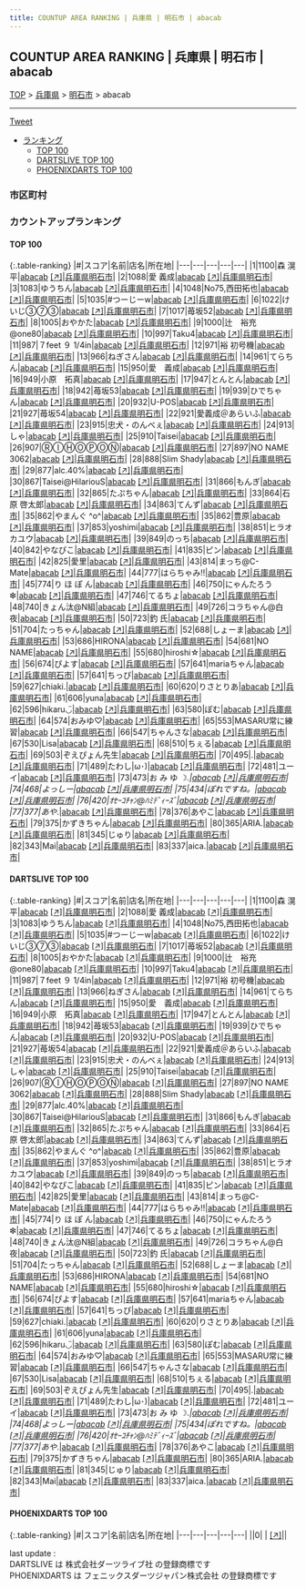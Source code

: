 ```yaml
---
title: COUNTUP AREA RANKING | 兵庫県 | 明石市 | abacab
---
```

## COUNTUP AREA RANKING | 兵庫県 | 明石市 | abacab

[TOP](/darts/rank/) > [兵庫県](/darts/rank/兵庫県/) > [明石市](/darts/rank/兵庫県/明石市/) > abacab

___

<a href="https://twitter.com/share?ref_src=twsrc%5Etfw" data-text="COUNTUP AREA RANKING | 兵庫県明石市abacab" class="twitter-share-button" data-hashtags="DARTSLIVE,PHOENIXDARTS,darts,ダーツ" data-show-count="false">Tweet</a>

* [ランキング](#カウントアップランキング)
    * [TOP 100](#top-100)
    * [DARTSLIVE TOP 100](#dartslive-top-100)
    * [PHOENIXDARTS TOP 100](#phoenixdarts-top-100)

### 市区町村

<ul>

</ul>

### カウントアップランキング

#### TOP 100



{:.table-ranking}
|#|スコア|名前|店名|所在地|
|---|---|---|---|---|
|1|1100|<span class="rank-name-dl">森 滉平</span>|<a href="/darts/rank/shops/890ea0449c89582f58d385ea46352d8f.html">abacab</a> <a href="https://search.dartslive.com/jp/shop/890ea0449c89582f58d385ea46352d8f">[↗]</a>|<a href="/darts/rank/兵庫県/明石市">兵庫県明石市</a>|
|2|1088|<span class="rank-name-dl">愛 義成</span>|<a href="/darts/rank/shops/890ea0449c89582f58d385ea46352d8f.html">abacab</a> <a href="https://search.dartslive.com/jp/shop/890ea0449c89582f58d385ea46352d8f">[↗]</a>|<a href="/darts/rank/兵庫県/明石市">兵庫県明石市</a>|
|3|1083|<span class="rank-name-dl">ゆうちん</span>|<a href="/darts/rank/shops/890ea0449c89582f58d385ea46352d8f.html">abacab</a> <a href="https://search.dartslive.com/jp/shop/890ea0449c89582f58d385ea46352d8f">[↗]</a>|<a href="/darts/rank/兵庫県/明石市">兵庫県明石市</a>|
|4|1048|<span class="rank-name-dl">No75,西田拓也</span>|<a href="/darts/rank/shops/890ea0449c89582f58d385ea46352d8f.html">abacab</a> <a href="https://search.dartslive.com/jp/shop/890ea0449c89582f58d385ea46352d8f">[↗]</a>|<a href="/darts/rank/兵庫県/明石市">兵庫県明石市</a>|
|5|1035|<span class="rank-name-dl">#つーじーw</span>|<a href="/darts/rank/shops/890ea0449c89582f58d385ea46352d8f.html">abacab</a> <a href="https://search.dartslive.com/jp/shop/890ea0449c89582f58d385ea46352d8f">[↗]</a>|<a href="/darts/rank/兵庫県/明石市">兵庫県明石市</a>|
|6|1022|<span class="rank-name-dl">けいじ③⑦③</span>|<a href="/darts/rank/shops/890ea0449c89582f58d385ea46352d8f.html">abacab</a> <a href="https://search.dartslive.com/jp/shop/890ea0449c89582f58d385ea46352d8f">[↗]</a>|<a href="/darts/rank/兵庫県/明石市">兵庫県明石市</a>|
|7|1017|<span class="rank-name-dl">苺坂52</span>|<a href="/darts/rank/shops/890ea0449c89582f58d385ea46352d8f.html">abacab</a> <a href="https://search.dartslive.com/jp/shop/890ea0449c89582f58d385ea46352d8f">[↗]</a>|<a href="/darts/rank/兵庫県/明石市">兵庫県明石市</a>|
|8|1005|<span class="rank-name-dl">おやかた</span>|<a href="/darts/rank/shops/890ea0449c89582f58d385ea46352d8f.html">abacab</a> <a href="https://search.dartslive.com/jp/shop/890ea0449c89582f58d385ea46352d8f">[↗]</a>|<a href="/darts/rank/兵庫県/明石市">兵庫県明石市</a>|
|9|1000|<span class="rank-name-dl">辻　裕充@one80</span>|<a href="/darts/rank/shops/890ea0449c89582f58d385ea46352d8f.html">abacab</a> <a href="https://search.dartslive.com/jp/shop/890ea0449c89582f58d385ea46352d8f">[↗]</a>|<a href="/darts/rank/兵庫県/明石市">兵庫県明石市</a>|
|10|997|<span class="rank-name-dl">Taku4</span>|<a href="/darts/rank/shops/890ea0449c89582f58d385ea46352d8f.html">abacab</a> <a href="https://search.dartslive.com/jp/shop/890ea0449c89582f58d385ea46352d8f">[↗]</a>|<a href="/darts/rank/兵庫県/明石市">兵庫県明石市</a>|
|11|987|<span class="rank-name-dl">７feet ９ 1/4in</span>|<a href="/darts/rank/shops/890ea0449c89582f58d385ea46352d8f.html">abacab</a> <a href="https://search.dartslive.com/jp/shop/890ea0449c89582f58d385ea46352d8f">[↗]</a>|<a href="/darts/rank/兵庫県/明石市">兵庫県明石市</a>|
|12|971|<span class="rank-name-dl">裕 初号機</span>|<a href="/darts/rank/shops/890ea0449c89582f58d385ea46352d8f.html">abacab</a> <a href="https://search.dartslive.com/jp/shop/890ea0449c89582f58d385ea46352d8f">[↗]</a>|<a href="/darts/rank/兵庫県/明石市">兵庫県明石市</a>|
|13|966|<span class="rank-name-dl">ねぎさん</span>|<a href="/darts/rank/shops/890ea0449c89582f58d385ea46352d8f.html">abacab</a> <a href="https://search.dartslive.com/jp/shop/890ea0449c89582f58d385ea46352d8f">[↗]</a>|<a href="/darts/rank/兵庫県/明石市">兵庫県明石市</a>|
|14|961|<span class="rank-name-dl">てらちん</span>|<a href="/darts/rank/shops/890ea0449c89582f58d385ea46352d8f.html">abacab</a> <a href="https://search.dartslive.com/jp/shop/890ea0449c89582f58d385ea46352d8f">[↗]</a>|<a href="/darts/rank/兵庫県/明石市">兵庫県明石市</a>|
|15|950|<span class="rank-name-dl">愛　義成</span>|<a href="/darts/rank/shops/890ea0449c89582f58d385ea46352d8f.html">abacab</a> <a href="https://search.dartslive.com/jp/shop/890ea0449c89582f58d385ea46352d8f">[↗]</a>|<a href="/darts/rank/兵庫県/明石市">兵庫県明石市</a>|
|16|949|<span class="rank-name-dl">小原　拓真</span>|<a href="/darts/rank/shops/890ea0449c89582f58d385ea46352d8f.html">abacab</a> <a href="https://search.dartslive.com/jp/shop/890ea0449c89582f58d385ea46352d8f">[↗]</a>|<a href="/darts/rank/兵庫県/明石市">兵庫県明石市</a>|
|17|947|<span class="rank-name-dl">とんとん</span>|<a href="/darts/rank/shops/890ea0449c89582f58d385ea46352d8f.html">abacab</a> <a href="https://search.dartslive.com/jp/shop/890ea0449c89582f58d385ea46352d8f">[↗]</a>|<a href="/darts/rank/兵庫県/明石市">兵庫県明石市</a>|
|18|942|<span class="rank-name-dl">苺坂53</span>|<a href="/darts/rank/shops/890ea0449c89582f58d385ea46352d8f.html">abacab</a> <a href="https://search.dartslive.com/jp/shop/890ea0449c89582f58d385ea46352d8f">[↗]</a>|<a href="/darts/rank/兵庫県/明石市">兵庫県明石市</a>|
|19|939|<span class="rank-name-dl">ひでちゃん</span>|<a href="/darts/rank/shops/890ea0449c89582f58d385ea46352d8f.html">abacab</a> <a href="https://search.dartslive.com/jp/shop/890ea0449c89582f58d385ea46352d8f">[↗]</a>|<a href="/darts/rank/兵庫県/明石市">兵庫県明石市</a>|
|20|932|<span class="rank-name-dl">U-POS</span>|<a href="/darts/rank/shops/890ea0449c89582f58d385ea46352d8f.html">abacab</a> <a href="https://search.dartslive.com/jp/shop/890ea0449c89582f58d385ea46352d8f">[↗]</a>|<a href="/darts/rank/兵庫県/明石市">兵庫県明石市</a>|
|21|927|<span class="rank-name-dl">苺坂54</span>|<a href="/darts/rank/shops/890ea0449c89582f58d385ea46352d8f.html">abacab</a> <a href="https://search.dartslive.com/jp/shop/890ea0449c89582f58d385ea46352d8f">[↗]</a>|<a href="/darts/rank/兵庫県/明石市">兵庫県明石市</a>|
|22|921|<span class="rank-name-dl">愛義成＠あらいふ</span>|<a href="/darts/rank/shops/890ea0449c89582f58d385ea46352d8f.html">abacab</a> <a href="https://search.dartslive.com/jp/shop/890ea0449c89582f58d385ea46352d8f">[↗]</a>|<a href="/darts/rank/兵庫県/明石市">兵庫県明石市</a>|
|23|915|<span class="rank-name-dl">忠犬・のんべぇ</span>|<a href="/darts/rank/shops/890ea0449c89582f58d385ea46352d8f.html">abacab</a> <a href="https://search.dartslive.com/jp/shop/890ea0449c89582f58d385ea46352d8f">[↗]</a>|<a href="/darts/rank/兵庫県/明石市">兵庫県明石市</a>|
|24|913|<span class="rank-name-dl">しゃ</span>|<a href="/darts/rank/shops/890ea0449c89582f58d385ea46352d8f.html">abacab</a> <a href="https://search.dartslive.com/jp/shop/890ea0449c89582f58d385ea46352d8f">[↗]</a>|<a href="/darts/rank/兵庫県/明石市">兵庫県明石市</a>|
|25|910|<span class="rank-name-dl">Taisei</span>|<a href="/darts/rank/shops/890ea0449c89582f58d385ea46352d8f.html">abacab</a> <a href="https://search.dartslive.com/jp/shop/890ea0449c89582f58d385ea46352d8f">[↗]</a>|<a href="/darts/rank/兵庫県/明石市">兵庫県明石市</a>|
|26|907|<span class="rank-name-dl">ⓇⒾⒽⓄⓅⓄⓃ</span>|<a href="/darts/rank/shops/890ea0449c89582f58d385ea46352d8f.html">abacab</a> <a href="https://search.dartslive.com/jp/shop/890ea0449c89582f58d385ea46352d8f">[↗]</a>|<a href="/darts/rank/兵庫県/明石市">兵庫県明石市</a>|
|27|897|<span class="rank-name-dl">NO NAME 3062</span>|<a href="/darts/rank/shops/890ea0449c89582f58d385ea46352d8f.html">abacab</a> <a href="https://search.dartslive.com/jp/shop/890ea0449c89582f58d385ea46352d8f">[↗]</a>|<a href="/darts/rank/兵庫県/明石市">兵庫県明石市</a>|
|28|888|<span class="rank-name-dl">Slim Shady</span>|<a href="/darts/rank/shops/890ea0449c89582f58d385ea46352d8f.html">abacab</a> <a href="https://search.dartslive.com/jp/shop/890ea0449c89582f58d385ea46352d8f">[↗]</a>|<a href="/darts/rank/兵庫県/明石市">兵庫県明石市</a>|
|29|877|<span class="rank-name-dl">alc.40%</span>|<a href="/darts/rank/shops/890ea0449c89582f58d385ea46352d8f.html">abacab</a> <a href="https://search.dartslive.com/jp/shop/890ea0449c89582f58d385ea46352d8f">[↗]</a>|<a href="/darts/rank/兵庫県/明石市">兵庫県明石市</a>|
|30|867|<span class="rank-name-dl">Taisei@HilariouS</span>|<a href="/darts/rank/shops/890ea0449c89582f58d385ea46352d8f.html">abacab</a> <a href="https://search.dartslive.com/jp/shop/890ea0449c89582f58d385ea46352d8f">[↗]</a>|<a href="/darts/rank/兵庫県/明石市">兵庫県明石市</a>|
|31|866|<span class="rank-name-dl">もんぎ</span>|<a href="/darts/rank/shops/890ea0449c89582f58d385ea46352d8f.html">abacab</a> <a href="https://search.dartslive.com/jp/shop/890ea0449c89582f58d385ea46352d8f">[↗]</a>|<a href="/darts/rank/兵庫県/明石市">兵庫県明石市</a>|
|32|865|<span class="rank-name-dl">たぷちゃん</span>|<a href="/darts/rank/shops/890ea0449c89582f58d385ea46352d8f.html">abacab</a> <a href="https://search.dartslive.com/jp/shop/890ea0449c89582f58d385ea46352d8f">[↗]</a>|<a href="/darts/rank/兵庫県/明石市">兵庫県明石市</a>|
|33|864|<span class="rank-name-dl">石原 啓太郎</span>|<a href="/darts/rank/shops/890ea0449c89582f58d385ea46352d8f.html">abacab</a> <a href="https://search.dartslive.com/jp/shop/890ea0449c89582f58d385ea46352d8f">[↗]</a>|<a href="/darts/rank/兵庫県/明石市">兵庫県明石市</a>|
|34|863|<span class="rank-name-dl">てんず</span>|<a href="/darts/rank/shops/890ea0449c89582f58d385ea46352d8f.html">abacab</a> <a href="https://search.dartslive.com/jp/shop/890ea0449c89582f58d385ea46352d8f">[↗]</a>|<a href="/darts/rank/兵庫県/明石市">兵庫県明石市</a>|
|35|862|<span class="rank-name-dl">やまんぐ ^o^</span>|<a href="/darts/rank/shops/890ea0449c89582f58d385ea46352d8f.html">abacab</a> <a href="https://search.dartslive.com/jp/shop/890ea0449c89582f58d385ea46352d8f">[↗]</a>|<a href="/darts/rank/兵庫県/明石市">兵庫県明石市</a>|
|35|862|<span class="rank-name-dl">豊原</span>|<a href="/darts/rank/shops/890ea0449c89582f58d385ea46352d8f.html">abacab</a> <a href="https://search.dartslive.com/jp/shop/890ea0449c89582f58d385ea46352d8f">[↗]</a>|<a href="/darts/rank/兵庫県/明石市">兵庫県明石市</a>|
|37|853|<span class="rank-name-dl">yoshimi</span>|<a href="/darts/rank/shops/890ea0449c89582f58d385ea46352d8f.html">abacab</a> <a href="https://search.dartslive.com/jp/shop/890ea0449c89582f58d385ea46352d8f">[↗]</a>|<a href="/darts/rank/兵庫県/明石市">兵庫県明石市</a>|
|38|851|<span class="rank-name-dl">ヒラオカユウ</span>|<a href="/darts/rank/shops/890ea0449c89582f58d385ea46352d8f.html">abacab</a> <a href="https://search.dartslive.com/jp/shop/890ea0449c89582f58d385ea46352d8f">[↗]</a>|<a href="/darts/rank/兵庫県/明石市">兵庫県明石市</a>|
|39|849|<span class="rank-name-dl">のっち</span>|<a href="/darts/rank/shops/890ea0449c89582f58d385ea46352d8f.html">abacab</a> <a href="https://search.dartslive.com/jp/shop/890ea0449c89582f58d385ea46352d8f">[↗]</a>|<a href="/darts/rank/兵庫県/明石市">兵庫県明石市</a>|
|40|842|<span class="rank-name-dl">やなぴこ</span>|<a href="/darts/rank/shops/890ea0449c89582f58d385ea46352d8f.html">abacab</a> <a href="https://search.dartslive.com/jp/shop/890ea0449c89582f58d385ea46352d8f">[↗]</a>|<a href="/darts/rank/兵庫県/明石市">兵庫県明石市</a>|
|41|835|<span class="rank-name-dl">ピン</span>|<a href="/darts/rank/shops/890ea0449c89582f58d385ea46352d8f.html">abacab</a> <a href="https://search.dartslive.com/jp/shop/890ea0449c89582f58d385ea46352d8f">[↗]</a>|<a href="/darts/rank/兵庫県/明石市">兵庫県明石市</a>|
|42|825|<span class="rank-name-dl">愛里</span>|<a href="/darts/rank/shops/890ea0449c89582f58d385ea46352d8f.html">abacab</a> <a href="https://search.dartslive.com/jp/shop/890ea0449c89582f58d385ea46352d8f">[↗]</a>|<a href="/darts/rank/兵庫県/明石市">兵庫県明石市</a>|
|43|814|<span class="rank-name-dl">まっち@C-Mate</span>|<a href="/darts/rank/shops/890ea0449c89582f58d385ea46352d8f.html">abacab</a> <a href="https://search.dartslive.com/jp/shop/890ea0449c89582f58d385ea46352d8f">[↗]</a>|<a href="/darts/rank/兵庫県/明石市">兵庫県明石市</a>|
|44|777|<span class="rank-name-dl">はらちゃみ‼︎</span>|<a href="/darts/rank/shops/890ea0449c89582f58d385ea46352d8f.html">abacab</a> <a href="https://search.dartslive.com/jp/shop/890ea0449c89582f58d385ea46352d8f">[↗]</a>|<a href="/darts/rank/兵庫県/明石市">兵庫県明石市</a>|
|45|774|<span class="rank-name-dl">り ほ ぽ ん</span>|<a href="/darts/rank/shops/890ea0449c89582f58d385ea46352d8f.html">abacab</a> <a href="https://search.dartslive.com/jp/shop/890ea0449c89582f58d385ea46352d8f">[↗]</a>|<a href="/darts/rank/兵庫県/明石市">兵庫県明石市</a>|
|46|750|<span class="rank-name-dl">にゃんたろう❇</span>|<a href="/darts/rank/shops/890ea0449c89582f58d385ea46352d8f.html">abacab</a> <a href="https://search.dartslive.com/jp/shop/890ea0449c89582f58d385ea46352d8f">[↗]</a>|<a href="/darts/rank/兵庫県/明石市">兵庫県明石市</a>|
|47|746|<span class="rank-name-dl">てるちょ</span>|<a href="/darts/rank/shops/890ea0449c89582f58d385ea46352d8f.html">abacab</a> <a href="https://search.dartslive.com/jp/shop/890ea0449c89582f58d385ea46352d8f">[↗]</a>|<a href="/darts/rank/兵庫県/明石市">兵庫県明石市</a>|
|48|740|<span class="rank-name-dl">きょん汰@N組</span>|<a href="/darts/rank/shops/890ea0449c89582f58d385ea46352d8f.html">abacab</a> <a href="https://search.dartslive.com/jp/shop/890ea0449c89582f58d385ea46352d8f">[↗]</a>|<a href="/darts/rank/兵庫県/明石市">兵庫県明石市</a>|
|49|726|<span class="rank-name-dl">コラちゃん@白夜</span>|<a href="/darts/rank/shops/890ea0449c89582f58d385ea46352d8f.html">abacab</a> <a href="https://search.dartslive.com/jp/shop/890ea0449c89582f58d385ea46352d8f">[↗]</a>|<a href="/darts/rank/兵庫県/明石市">兵庫県明石市</a>|
|50|723|<span class="rank-name-dl">釣 氏</span>|<a href="/darts/rank/shops/890ea0449c89582f58d385ea46352d8f.html">abacab</a> <a href="https://search.dartslive.com/jp/shop/890ea0449c89582f58d385ea46352d8f">[↗]</a>|<a href="/darts/rank/兵庫県/明石市">兵庫県明石市</a>|
|51|704|<span class="rank-name-dl">たっちゃん</span>|<a href="/darts/rank/shops/890ea0449c89582f58d385ea46352d8f.html">abacab</a> <a href="https://search.dartslive.com/jp/shop/890ea0449c89582f58d385ea46352d8f">[↗]</a>|<a href="/darts/rank/兵庫県/明石市">兵庫県明石市</a>|
|52|688|<span class="rank-name-dl">しょーま</span>|<a href="/darts/rank/shops/890ea0449c89582f58d385ea46352d8f.html">abacab</a> <a href="https://search.dartslive.com/jp/shop/890ea0449c89582f58d385ea46352d8f">[↗]</a>|<a href="/darts/rank/兵庫県/明石市">兵庫県明石市</a>|
|53|686|<span class="rank-name-dl">HIRONA</span>|<a href="/darts/rank/shops/890ea0449c89582f58d385ea46352d8f.html">abacab</a> <a href="https://search.dartslive.com/jp/shop/890ea0449c89582f58d385ea46352d8f">[↗]</a>|<a href="/darts/rank/兵庫県/明石市">兵庫県明石市</a>|
|54|681|<span class="rank-name-dl">NO NAME</span>|<a href="/darts/rank/shops/890ea0449c89582f58d385ea46352d8f.html">abacab</a> <a href="https://search.dartslive.com/jp/shop/890ea0449c89582f58d385ea46352d8f">[↗]</a>|<a href="/darts/rank/兵庫県/明石市">兵庫県明石市</a>|
|55|680|<span class="rank-name-dl">hiroshi☆</span>|<a href="/darts/rank/shops/890ea0449c89582f58d385ea46352d8f.html">abacab</a> <a href="https://search.dartslive.com/jp/shop/890ea0449c89582f58d385ea46352d8f">[↗]</a>|<a href="/darts/rank/兵庫県/明石市">兵庫県明石市</a>|
|56|674|<span class="rank-name-dl">ぴよす</span>|<a href="/darts/rank/shops/890ea0449c89582f58d385ea46352d8f.html">abacab</a> <a href="https://search.dartslive.com/jp/shop/890ea0449c89582f58d385ea46352d8f">[↗]</a>|<a href="/darts/rank/兵庫県/明石市">兵庫県明石市</a>|
|57|641|<span class="rank-name-dl">mariaちゃん</span>|<a href="/darts/rank/shops/890ea0449c89582f58d385ea46352d8f.html">abacab</a> <a href="https://search.dartslive.com/jp/shop/890ea0449c89582f58d385ea46352d8f">[↗]</a>|<a href="/darts/rank/兵庫県/明石市">兵庫県明石市</a>|
|57|641|<span class="rank-name-dl">ちっぴ</span>|<a href="/darts/rank/shops/890ea0449c89582f58d385ea46352d8f.html">abacab</a> <a href="https://search.dartslive.com/jp/shop/890ea0449c89582f58d385ea46352d8f">[↗]</a>|<a href="/darts/rank/兵庫県/明石市">兵庫県明石市</a>|
|59|627|<span class="rank-name-dl">chiaki.</span>|<a href="/darts/rank/shops/890ea0449c89582f58d385ea46352d8f.html">abacab</a> <a href="https://search.dartslive.com/jp/shop/890ea0449c89582f58d385ea46352d8f">[↗]</a>|<a href="/darts/rank/兵庫県/明石市">兵庫県明石市</a>|
|60|620|<span class="rank-name-dl">りさとりあ</span>|<a href="/darts/rank/shops/890ea0449c89582f58d385ea46352d8f.html">abacab</a> <a href="https://search.dartslive.com/jp/shop/890ea0449c89582f58d385ea46352d8f">[↗]</a>|<a href="/darts/rank/兵庫県/明石市">兵庫県明石市</a>|
|61|606|<span class="rank-name-dl">yuna</span>|<a href="/darts/rank/shops/890ea0449c89582f58d385ea46352d8f.html">abacab</a> <a href="https://search.dartslive.com/jp/shop/890ea0449c89582f58d385ea46352d8f">[↗]</a>|<a href="/darts/rank/兵庫県/明石市">兵庫県明石市</a>|
|62|596|<span class="rank-name-dl">hikaru◡̈</span>|<a href="/darts/rank/shops/890ea0449c89582f58d385ea46352d8f.html">abacab</a> <a href="https://search.dartslive.com/jp/shop/890ea0449c89582f58d385ea46352d8f">[↗]</a>|<a href="/darts/rank/兵庫県/明石市">兵庫県明石市</a>|
|63|580|<span class="rank-name-dl">ぽむ</span>|<a href="/darts/rank/shops/890ea0449c89582f58d385ea46352d8f.html">abacab</a> <a href="https://search.dartslive.com/jp/shop/890ea0449c89582f58d385ea46352d8f">[↗]</a>|<a href="/darts/rank/兵庫県/明石市">兵庫県明石市</a>|
|64|574|<span class="rank-name-dl">おみゆ♡</span>|<a href="/darts/rank/shops/890ea0449c89582f58d385ea46352d8f.html">abacab</a> <a href="https://search.dartslive.com/jp/shop/890ea0449c89582f58d385ea46352d8f">[↗]</a>|<a href="/darts/rank/兵庫県/明石市">兵庫県明石市</a>|
|65|553|<span class="rank-name-dl">MASARU常に練習</span>|<a href="/darts/rank/shops/890ea0449c89582f58d385ea46352d8f.html">abacab</a> <a href="https://search.dartslive.com/jp/shop/890ea0449c89582f58d385ea46352d8f">[↗]</a>|<a href="/darts/rank/兵庫県/明石市">兵庫県明石市</a>|
|66|547|<span class="rank-name-dl">ちゃんさな</span>|<a href="/darts/rank/shops/890ea0449c89582f58d385ea46352d8f.html">abacab</a> <a href="https://search.dartslive.com/jp/shop/890ea0449c89582f58d385ea46352d8f">[↗]</a>|<a href="/darts/rank/兵庫県/明石市">兵庫県明石市</a>|
|67|530|<span class="rank-name-dl">Lisa</span>|<a href="/darts/rank/shops/890ea0449c89582f58d385ea46352d8f.html">abacab</a> <a href="https://search.dartslive.com/jp/shop/890ea0449c89582f58d385ea46352d8f">[↗]</a>|<a href="/darts/rank/兵庫県/明石市">兵庫県明石市</a>|
|68|510|<span class="rank-name-dl">ちぇる</span>|<a href="/darts/rank/shops/890ea0449c89582f58d385ea46352d8f.html">abacab</a> <a href="https://search.dartslive.com/jp/shop/890ea0449c89582f58d385ea46352d8f">[↗]</a>|<a href="/darts/rank/兵庫県/明石市">兵庫県明石市</a>|
|69|503|<span class="rank-name-dl">ぞえぴょん先生</span>|<a href="/darts/rank/shops/890ea0449c89582f58d385ea46352d8f.html">abacab</a> <a href="https://search.dartslive.com/jp/shop/890ea0449c89582f58d385ea46352d8f">[↗]</a>|<a href="/darts/rank/兵庫県/明石市">兵庫県明石市</a>|
|70|495|<span class="rank-name-dl">.</span>|<a href="/darts/rank/shops/890ea0449c89582f58d385ea46352d8f.html">abacab</a> <a href="https://search.dartslive.com/jp/shop/890ea0449c89582f58d385ea46352d8f">[↗]</a>|<a href="/darts/rank/兵庫県/明石市">兵庫県明石市</a>|
|71|489|<span class="rank-name-dl">たわし&#124;ω･)</span>|<a href="/darts/rank/shops/890ea0449c89582f58d385ea46352d8f.html">abacab</a> <a href="https://search.dartslive.com/jp/shop/890ea0449c89582f58d385ea46352d8f">[↗]</a>|<a href="/darts/rank/兵庫県/明石市">兵庫県明石市</a>|
|72|481|<span class="rank-name-dl">ユーイ</span>|<a href="/darts/rank/shops/890ea0449c89582f58d385ea46352d8f.html">abacab</a> <a href="https://search.dartslive.com/jp/shop/890ea0449c89582f58d385ea46352d8f">[↗]</a>|<a href="/darts/rank/兵庫県/明石市">兵庫県明石市</a>|
|73|473|<span class="rank-name-dl">お み ゆ ☽*.</span>|<a href="/darts/rank/shops/890ea0449c89582f58d385ea46352d8f.html">abacab</a> <a href="https://search.dartslive.com/jp/shop/890ea0449c89582f58d385ea46352d8f">[↗]</a>|<a href="/darts/rank/兵庫県/明石市">兵庫県明石市</a>|
|74|468|<span class="rank-name-dl">よっしー</span>|<a href="/darts/rank/shops/890ea0449c89582f58d385ea46352d8f.html">abacab</a> <a href="https://search.dartslive.com/jp/shop/890ea0449c89582f58d385ea46352d8f">[↗]</a>|<a href="/darts/rank/兵庫県/明石市">兵庫県明石市</a>|
|75|434|<span class="rank-name-dl">ぽれですね。</span>|<a href="/darts/rank/shops/890ea0449c89582f58d385ea46352d8f.html">abacab</a> <a href="https://search.dartslive.com/jp/shop/890ea0449c89582f58d385ea46352d8f">[↗]</a>|<a href="/darts/rank/兵庫県/明石市">兵庫県明石市</a>|
|76|420|<span class="rank-name-dl">ｵｾｰｺﾁｬﾝ@ﾊﾐﾃﾞｨｰｽﾞ</span>|<a href="/darts/rank/shops/890ea0449c89582f58d385ea46352d8f.html">abacab</a> <a href="https://search.dartslive.com/jp/shop/890ea0449c89582f58d385ea46352d8f">[↗]</a>|<a href="/darts/rank/兵庫県/明石市">兵庫県明石市</a>|
|77|377|<span class="rank-name-dl">あや*.</span>|<a href="/darts/rank/shops/890ea0449c89582f58d385ea46352d8f.html">abacab</a> <a href="https://search.dartslive.com/jp/shop/890ea0449c89582f58d385ea46352d8f">[↗]</a>|<a href="/darts/rank/兵庫県/明石市">兵庫県明石市</a>|
|78|376|<span class="rank-name-dl">あやこ</span>|<a href="/darts/rank/shops/890ea0449c89582f58d385ea46352d8f.html">abacab</a> <a href="https://search.dartslive.com/jp/shop/890ea0449c89582f58d385ea46352d8f">[↗]</a>|<a href="/darts/rank/兵庫県/明石市">兵庫県明石市</a>|
|79|375|<span class="rank-name-dl">かずきちゃん</span>|<a href="/darts/rank/shops/890ea0449c89582f58d385ea46352d8f.html">abacab</a> <a href="https://search.dartslive.com/jp/shop/890ea0449c89582f58d385ea46352d8f">[↗]</a>|<a href="/darts/rank/兵庫県/明石市">兵庫県明石市</a>|
|80|365|<span class="rank-name-dl">ARIA.</span>|<a href="/darts/rank/shops/890ea0449c89582f58d385ea46352d8f.html">abacab</a> <a href="https://search.dartslive.com/jp/shop/890ea0449c89582f58d385ea46352d8f">[↗]</a>|<a href="/darts/rank/兵庫県/明石市">兵庫県明石市</a>|
|81|345|<span class="rank-name-dl">じゅり</span>|<a href="/darts/rank/shops/890ea0449c89582f58d385ea46352d8f.html">abacab</a> <a href="https://search.dartslive.com/jp/shop/890ea0449c89582f58d385ea46352d8f">[↗]</a>|<a href="/darts/rank/兵庫県/明石市">兵庫県明石市</a>|
|82|343|<span class="rank-name-dl">Mai</span>|<a href="/darts/rank/shops/890ea0449c89582f58d385ea46352d8f.html">abacab</a> <a href="https://search.dartslive.com/jp/shop/890ea0449c89582f58d385ea46352d8f">[↗]</a>|<a href="/darts/rank/兵庫県/明石市">兵庫県明石市</a>|
|83|337|<span class="rank-name-dl">aica.</span>|<a href="/darts/rank/shops/890ea0449c89582f58d385ea46352d8f.html">abacab</a> <a href="https://search.dartslive.com/jp/shop/890ea0449c89582f58d385ea46352d8f">[↗]</a>|<a href="/darts/rank/兵庫県/明石市">兵庫県明石市</a>|


#### DARTSLIVE TOP 100



{:.table-ranking}
|#|スコア|名前|店名|所在地|
|---|---|---|---|---|
|1|1100|<span class="rank-name-dl">森 滉平</span>|<a href="/darts/rank/shops/890ea0449c89582f58d385ea46352d8f.html">abacab</a> <a href="https://search.dartslive.com/jp/shop/890ea0449c89582f58d385ea46352d8f">[↗]</a>|<a href="/darts/rank/兵庫県/明石市">兵庫県明石市</a>|
|2|1088|<span class="rank-name-dl">愛 義成</span>|<a href="/darts/rank/shops/890ea0449c89582f58d385ea46352d8f.html">abacab</a> <a href="https://search.dartslive.com/jp/shop/890ea0449c89582f58d385ea46352d8f">[↗]</a>|<a href="/darts/rank/兵庫県/明石市">兵庫県明石市</a>|
|3|1083|<span class="rank-name-dl">ゆうちん</span>|<a href="/darts/rank/shops/890ea0449c89582f58d385ea46352d8f.html">abacab</a> <a href="https://search.dartslive.com/jp/shop/890ea0449c89582f58d385ea46352d8f">[↗]</a>|<a href="/darts/rank/兵庫県/明石市">兵庫県明石市</a>|
|4|1048|<span class="rank-name-dl">No75,西田拓也</span>|<a href="/darts/rank/shops/890ea0449c89582f58d385ea46352d8f.html">abacab</a> <a href="https://search.dartslive.com/jp/shop/890ea0449c89582f58d385ea46352d8f">[↗]</a>|<a href="/darts/rank/兵庫県/明石市">兵庫県明石市</a>|
|5|1035|<span class="rank-name-dl">#つーじーw</span>|<a href="/darts/rank/shops/890ea0449c89582f58d385ea46352d8f.html">abacab</a> <a href="https://search.dartslive.com/jp/shop/890ea0449c89582f58d385ea46352d8f">[↗]</a>|<a href="/darts/rank/兵庫県/明石市">兵庫県明石市</a>|
|6|1022|<span class="rank-name-dl">けいじ③⑦③</span>|<a href="/darts/rank/shops/890ea0449c89582f58d385ea46352d8f.html">abacab</a> <a href="https://search.dartslive.com/jp/shop/890ea0449c89582f58d385ea46352d8f">[↗]</a>|<a href="/darts/rank/兵庫県/明石市">兵庫県明石市</a>|
|7|1017|<span class="rank-name-dl">苺坂52</span>|<a href="/darts/rank/shops/890ea0449c89582f58d385ea46352d8f.html">abacab</a> <a href="https://search.dartslive.com/jp/shop/890ea0449c89582f58d385ea46352d8f">[↗]</a>|<a href="/darts/rank/兵庫県/明石市">兵庫県明石市</a>|
|8|1005|<span class="rank-name-dl">おやかた</span>|<a href="/darts/rank/shops/890ea0449c89582f58d385ea46352d8f.html">abacab</a> <a href="https://search.dartslive.com/jp/shop/890ea0449c89582f58d385ea46352d8f">[↗]</a>|<a href="/darts/rank/兵庫県/明石市">兵庫県明石市</a>|
|9|1000|<span class="rank-name-dl">辻　裕充@one80</span>|<a href="/darts/rank/shops/890ea0449c89582f58d385ea46352d8f.html">abacab</a> <a href="https://search.dartslive.com/jp/shop/890ea0449c89582f58d385ea46352d8f">[↗]</a>|<a href="/darts/rank/兵庫県/明石市">兵庫県明石市</a>|
|10|997|<span class="rank-name-dl">Taku4</span>|<a href="/darts/rank/shops/890ea0449c89582f58d385ea46352d8f.html">abacab</a> <a href="https://search.dartslive.com/jp/shop/890ea0449c89582f58d385ea46352d8f">[↗]</a>|<a href="/darts/rank/兵庫県/明石市">兵庫県明石市</a>|
|11|987|<span class="rank-name-dl">７feet ９ 1/4in</span>|<a href="/darts/rank/shops/890ea0449c89582f58d385ea46352d8f.html">abacab</a> <a href="https://search.dartslive.com/jp/shop/890ea0449c89582f58d385ea46352d8f">[↗]</a>|<a href="/darts/rank/兵庫県/明石市">兵庫県明石市</a>|
|12|971|<span class="rank-name-dl">裕 初号機</span>|<a href="/darts/rank/shops/890ea0449c89582f58d385ea46352d8f.html">abacab</a> <a href="https://search.dartslive.com/jp/shop/890ea0449c89582f58d385ea46352d8f">[↗]</a>|<a href="/darts/rank/兵庫県/明石市">兵庫県明石市</a>|
|13|966|<span class="rank-name-dl">ねぎさん</span>|<a href="/darts/rank/shops/890ea0449c89582f58d385ea46352d8f.html">abacab</a> <a href="https://search.dartslive.com/jp/shop/890ea0449c89582f58d385ea46352d8f">[↗]</a>|<a href="/darts/rank/兵庫県/明石市">兵庫県明石市</a>|
|14|961|<span class="rank-name-dl">てらちん</span>|<a href="/darts/rank/shops/890ea0449c89582f58d385ea46352d8f.html">abacab</a> <a href="https://search.dartslive.com/jp/shop/890ea0449c89582f58d385ea46352d8f">[↗]</a>|<a href="/darts/rank/兵庫県/明石市">兵庫県明石市</a>|
|15|950|<span class="rank-name-dl">愛　義成</span>|<a href="/darts/rank/shops/890ea0449c89582f58d385ea46352d8f.html">abacab</a> <a href="https://search.dartslive.com/jp/shop/890ea0449c89582f58d385ea46352d8f">[↗]</a>|<a href="/darts/rank/兵庫県/明石市">兵庫県明石市</a>|
|16|949|<span class="rank-name-dl">小原　拓真</span>|<a href="/darts/rank/shops/890ea0449c89582f58d385ea46352d8f.html">abacab</a> <a href="https://search.dartslive.com/jp/shop/890ea0449c89582f58d385ea46352d8f">[↗]</a>|<a href="/darts/rank/兵庫県/明石市">兵庫県明石市</a>|
|17|947|<span class="rank-name-dl">とんとん</span>|<a href="/darts/rank/shops/890ea0449c89582f58d385ea46352d8f.html">abacab</a> <a href="https://search.dartslive.com/jp/shop/890ea0449c89582f58d385ea46352d8f">[↗]</a>|<a href="/darts/rank/兵庫県/明石市">兵庫県明石市</a>|
|18|942|<span class="rank-name-dl">苺坂53</span>|<a href="/darts/rank/shops/890ea0449c89582f58d385ea46352d8f.html">abacab</a> <a href="https://search.dartslive.com/jp/shop/890ea0449c89582f58d385ea46352d8f">[↗]</a>|<a href="/darts/rank/兵庫県/明石市">兵庫県明石市</a>|
|19|939|<span class="rank-name-dl">ひでちゃん</span>|<a href="/darts/rank/shops/890ea0449c89582f58d385ea46352d8f.html">abacab</a> <a href="https://search.dartslive.com/jp/shop/890ea0449c89582f58d385ea46352d8f">[↗]</a>|<a href="/darts/rank/兵庫県/明石市">兵庫県明石市</a>|
|20|932|<span class="rank-name-dl">U-POS</span>|<a href="/darts/rank/shops/890ea0449c89582f58d385ea46352d8f.html">abacab</a> <a href="https://search.dartslive.com/jp/shop/890ea0449c89582f58d385ea46352d8f">[↗]</a>|<a href="/darts/rank/兵庫県/明石市">兵庫県明石市</a>|
|21|927|<span class="rank-name-dl">苺坂54</span>|<a href="/darts/rank/shops/890ea0449c89582f58d385ea46352d8f.html">abacab</a> <a href="https://search.dartslive.com/jp/shop/890ea0449c89582f58d385ea46352d8f">[↗]</a>|<a href="/darts/rank/兵庫県/明石市">兵庫県明石市</a>|
|22|921|<span class="rank-name-dl">愛義成＠あらいふ</span>|<a href="/darts/rank/shops/890ea0449c89582f58d385ea46352d8f.html">abacab</a> <a href="https://search.dartslive.com/jp/shop/890ea0449c89582f58d385ea46352d8f">[↗]</a>|<a href="/darts/rank/兵庫県/明石市">兵庫県明石市</a>|
|23|915|<span class="rank-name-dl">忠犬・のんべぇ</span>|<a href="/darts/rank/shops/890ea0449c89582f58d385ea46352d8f.html">abacab</a> <a href="https://search.dartslive.com/jp/shop/890ea0449c89582f58d385ea46352d8f">[↗]</a>|<a href="/darts/rank/兵庫県/明石市">兵庫県明石市</a>|
|24|913|<span class="rank-name-dl">しゃ</span>|<a href="/darts/rank/shops/890ea0449c89582f58d385ea46352d8f.html">abacab</a> <a href="https://search.dartslive.com/jp/shop/890ea0449c89582f58d385ea46352d8f">[↗]</a>|<a href="/darts/rank/兵庫県/明石市">兵庫県明石市</a>|
|25|910|<span class="rank-name-dl">Taisei</span>|<a href="/darts/rank/shops/890ea0449c89582f58d385ea46352d8f.html">abacab</a> <a href="https://search.dartslive.com/jp/shop/890ea0449c89582f58d385ea46352d8f">[↗]</a>|<a href="/darts/rank/兵庫県/明石市">兵庫県明石市</a>|
|26|907|<span class="rank-name-dl">ⓇⒾⒽⓄⓅⓄⓃ</span>|<a href="/darts/rank/shops/890ea0449c89582f58d385ea46352d8f.html">abacab</a> <a href="https://search.dartslive.com/jp/shop/890ea0449c89582f58d385ea46352d8f">[↗]</a>|<a href="/darts/rank/兵庫県/明石市">兵庫県明石市</a>|
|27|897|<span class="rank-name-dl">NO NAME 3062</span>|<a href="/darts/rank/shops/890ea0449c89582f58d385ea46352d8f.html">abacab</a> <a href="https://search.dartslive.com/jp/shop/890ea0449c89582f58d385ea46352d8f">[↗]</a>|<a href="/darts/rank/兵庫県/明石市">兵庫県明石市</a>|
|28|888|<span class="rank-name-dl">Slim Shady</span>|<a href="/darts/rank/shops/890ea0449c89582f58d385ea46352d8f.html">abacab</a> <a href="https://search.dartslive.com/jp/shop/890ea0449c89582f58d385ea46352d8f">[↗]</a>|<a href="/darts/rank/兵庫県/明石市">兵庫県明石市</a>|
|29|877|<span class="rank-name-dl">alc.40%</span>|<a href="/darts/rank/shops/890ea0449c89582f58d385ea46352d8f.html">abacab</a> <a href="https://search.dartslive.com/jp/shop/890ea0449c89582f58d385ea46352d8f">[↗]</a>|<a href="/darts/rank/兵庫県/明石市">兵庫県明石市</a>|
|30|867|<span class="rank-name-dl">Taisei@HilariouS</span>|<a href="/darts/rank/shops/890ea0449c89582f58d385ea46352d8f.html">abacab</a> <a href="https://search.dartslive.com/jp/shop/890ea0449c89582f58d385ea46352d8f">[↗]</a>|<a href="/darts/rank/兵庫県/明石市">兵庫県明石市</a>|
|31|866|<span class="rank-name-dl">もんぎ</span>|<a href="/darts/rank/shops/890ea0449c89582f58d385ea46352d8f.html">abacab</a> <a href="https://search.dartslive.com/jp/shop/890ea0449c89582f58d385ea46352d8f">[↗]</a>|<a href="/darts/rank/兵庫県/明石市">兵庫県明石市</a>|
|32|865|<span class="rank-name-dl">たぷちゃん</span>|<a href="/darts/rank/shops/890ea0449c89582f58d385ea46352d8f.html">abacab</a> <a href="https://search.dartslive.com/jp/shop/890ea0449c89582f58d385ea46352d8f">[↗]</a>|<a href="/darts/rank/兵庫県/明石市">兵庫県明石市</a>|
|33|864|<span class="rank-name-dl">石原 啓太郎</span>|<a href="/darts/rank/shops/890ea0449c89582f58d385ea46352d8f.html">abacab</a> <a href="https://search.dartslive.com/jp/shop/890ea0449c89582f58d385ea46352d8f">[↗]</a>|<a href="/darts/rank/兵庫県/明石市">兵庫県明石市</a>|
|34|863|<span class="rank-name-dl">てんず</span>|<a href="/darts/rank/shops/890ea0449c89582f58d385ea46352d8f.html">abacab</a> <a href="https://search.dartslive.com/jp/shop/890ea0449c89582f58d385ea46352d8f">[↗]</a>|<a href="/darts/rank/兵庫県/明石市">兵庫県明石市</a>|
|35|862|<span class="rank-name-dl">やまんぐ ^o^</span>|<a href="/darts/rank/shops/890ea0449c89582f58d385ea46352d8f.html">abacab</a> <a href="https://search.dartslive.com/jp/shop/890ea0449c89582f58d385ea46352d8f">[↗]</a>|<a href="/darts/rank/兵庫県/明石市">兵庫県明石市</a>|
|35|862|<span class="rank-name-dl">豊原</span>|<a href="/darts/rank/shops/890ea0449c89582f58d385ea46352d8f.html">abacab</a> <a href="https://search.dartslive.com/jp/shop/890ea0449c89582f58d385ea46352d8f">[↗]</a>|<a href="/darts/rank/兵庫県/明石市">兵庫県明石市</a>|
|37|853|<span class="rank-name-dl">yoshimi</span>|<a href="/darts/rank/shops/890ea0449c89582f58d385ea46352d8f.html">abacab</a> <a href="https://search.dartslive.com/jp/shop/890ea0449c89582f58d385ea46352d8f">[↗]</a>|<a href="/darts/rank/兵庫県/明石市">兵庫県明石市</a>|
|38|851|<span class="rank-name-dl">ヒラオカユウ</span>|<a href="/darts/rank/shops/890ea0449c89582f58d385ea46352d8f.html">abacab</a> <a href="https://search.dartslive.com/jp/shop/890ea0449c89582f58d385ea46352d8f">[↗]</a>|<a href="/darts/rank/兵庫県/明石市">兵庫県明石市</a>|
|39|849|<span class="rank-name-dl">のっち</span>|<a href="/darts/rank/shops/890ea0449c89582f58d385ea46352d8f.html">abacab</a> <a href="https://search.dartslive.com/jp/shop/890ea0449c89582f58d385ea46352d8f">[↗]</a>|<a href="/darts/rank/兵庫県/明石市">兵庫県明石市</a>|
|40|842|<span class="rank-name-dl">やなぴこ</span>|<a href="/darts/rank/shops/890ea0449c89582f58d385ea46352d8f.html">abacab</a> <a href="https://search.dartslive.com/jp/shop/890ea0449c89582f58d385ea46352d8f">[↗]</a>|<a href="/darts/rank/兵庫県/明石市">兵庫県明石市</a>|
|41|835|<span class="rank-name-dl">ピン</span>|<a href="/darts/rank/shops/890ea0449c89582f58d385ea46352d8f.html">abacab</a> <a href="https://search.dartslive.com/jp/shop/890ea0449c89582f58d385ea46352d8f">[↗]</a>|<a href="/darts/rank/兵庫県/明石市">兵庫県明石市</a>|
|42|825|<span class="rank-name-dl">愛里</span>|<a href="/darts/rank/shops/890ea0449c89582f58d385ea46352d8f.html">abacab</a> <a href="https://search.dartslive.com/jp/shop/890ea0449c89582f58d385ea46352d8f">[↗]</a>|<a href="/darts/rank/兵庫県/明石市">兵庫県明石市</a>|
|43|814|<span class="rank-name-dl">まっち@C-Mate</span>|<a href="/darts/rank/shops/890ea0449c89582f58d385ea46352d8f.html">abacab</a> <a href="https://search.dartslive.com/jp/shop/890ea0449c89582f58d385ea46352d8f">[↗]</a>|<a href="/darts/rank/兵庫県/明石市">兵庫県明石市</a>|
|44|777|<span class="rank-name-dl">はらちゃみ‼︎</span>|<a href="/darts/rank/shops/890ea0449c89582f58d385ea46352d8f.html">abacab</a> <a href="https://search.dartslive.com/jp/shop/890ea0449c89582f58d385ea46352d8f">[↗]</a>|<a href="/darts/rank/兵庫県/明石市">兵庫県明石市</a>|
|45|774|<span class="rank-name-dl">り ほ ぽ ん</span>|<a href="/darts/rank/shops/890ea0449c89582f58d385ea46352d8f.html">abacab</a> <a href="https://search.dartslive.com/jp/shop/890ea0449c89582f58d385ea46352d8f">[↗]</a>|<a href="/darts/rank/兵庫県/明石市">兵庫県明石市</a>|
|46|750|<span class="rank-name-dl">にゃんたろう❇</span>|<a href="/darts/rank/shops/890ea0449c89582f58d385ea46352d8f.html">abacab</a> <a href="https://search.dartslive.com/jp/shop/890ea0449c89582f58d385ea46352d8f">[↗]</a>|<a href="/darts/rank/兵庫県/明石市">兵庫県明石市</a>|
|47|746|<span class="rank-name-dl">てるちょ</span>|<a href="/darts/rank/shops/890ea0449c89582f58d385ea46352d8f.html">abacab</a> <a href="https://search.dartslive.com/jp/shop/890ea0449c89582f58d385ea46352d8f">[↗]</a>|<a href="/darts/rank/兵庫県/明石市">兵庫県明石市</a>|
|48|740|<span class="rank-name-dl">きょん汰@N組</span>|<a href="/darts/rank/shops/890ea0449c89582f58d385ea46352d8f.html">abacab</a> <a href="https://search.dartslive.com/jp/shop/890ea0449c89582f58d385ea46352d8f">[↗]</a>|<a href="/darts/rank/兵庫県/明石市">兵庫県明石市</a>|
|49|726|<span class="rank-name-dl">コラちゃん@白夜</span>|<a href="/darts/rank/shops/890ea0449c89582f58d385ea46352d8f.html">abacab</a> <a href="https://search.dartslive.com/jp/shop/890ea0449c89582f58d385ea46352d8f">[↗]</a>|<a href="/darts/rank/兵庫県/明石市">兵庫県明石市</a>|
|50|723|<span class="rank-name-dl">釣 氏</span>|<a href="/darts/rank/shops/890ea0449c89582f58d385ea46352d8f.html">abacab</a> <a href="https://search.dartslive.com/jp/shop/890ea0449c89582f58d385ea46352d8f">[↗]</a>|<a href="/darts/rank/兵庫県/明石市">兵庫県明石市</a>|
|51|704|<span class="rank-name-dl">たっちゃん</span>|<a href="/darts/rank/shops/890ea0449c89582f58d385ea46352d8f.html">abacab</a> <a href="https://search.dartslive.com/jp/shop/890ea0449c89582f58d385ea46352d8f">[↗]</a>|<a href="/darts/rank/兵庫県/明石市">兵庫県明石市</a>|
|52|688|<span class="rank-name-dl">しょーま</span>|<a href="/darts/rank/shops/890ea0449c89582f58d385ea46352d8f.html">abacab</a> <a href="https://search.dartslive.com/jp/shop/890ea0449c89582f58d385ea46352d8f">[↗]</a>|<a href="/darts/rank/兵庫県/明石市">兵庫県明石市</a>|
|53|686|<span class="rank-name-dl">HIRONA</span>|<a href="/darts/rank/shops/890ea0449c89582f58d385ea46352d8f.html">abacab</a> <a href="https://search.dartslive.com/jp/shop/890ea0449c89582f58d385ea46352d8f">[↗]</a>|<a href="/darts/rank/兵庫県/明石市">兵庫県明石市</a>|
|54|681|<span class="rank-name-dl">NO NAME</span>|<a href="/darts/rank/shops/890ea0449c89582f58d385ea46352d8f.html">abacab</a> <a href="https://search.dartslive.com/jp/shop/890ea0449c89582f58d385ea46352d8f">[↗]</a>|<a href="/darts/rank/兵庫県/明石市">兵庫県明石市</a>|
|55|680|<span class="rank-name-dl">hiroshi☆</span>|<a href="/darts/rank/shops/890ea0449c89582f58d385ea46352d8f.html">abacab</a> <a href="https://search.dartslive.com/jp/shop/890ea0449c89582f58d385ea46352d8f">[↗]</a>|<a href="/darts/rank/兵庫県/明石市">兵庫県明石市</a>|
|56|674|<span class="rank-name-dl">ぴよす</span>|<a href="/darts/rank/shops/890ea0449c89582f58d385ea46352d8f.html">abacab</a> <a href="https://search.dartslive.com/jp/shop/890ea0449c89582f58d385ea46352d8f">[↗]</a>|<a href="/darts/rank/兵庫県/明石市">兵庫県明石市</a>|
|57|641|<span class="rank-name-dl">mariaちゃん</span>|<a href="/darts/rank/shops/890ea0449c89582f58d385ea46352d8f.html">abacab</a> <a href="https://search.dartslive.com/jp/shop/890ea0449c89582f58d385ea46352d8f">[↗]</a>|<a href="/darts/rank/兵庫県/明石市">兵庫県明石市</a>|
|57|641|<span class="rank-name-dl">ちっぴ</span>|<a href="/darts/rank/shops/890ea0449c89582f58d385ea46352d8f.html">abacab</a> <a href="https://search.dartslive.com/jp/shop/890ea0449c89582f58d385ea46352d8f">[↗]</a>|<a href="/darts/rank/兵庫県/明石市">兵庫県明石市</a>|
|59|627|<span class="rank-name-dl">chiaki.</span>|<a href="/darts/rank/shops/890ea0449c89582f58d385ea46352d8f.html">abacab</a> <a href="https://search.dartslive.com/jp/shop/890ea0449c89582f58d385ea46352d8f">[↗]</a>|<a href="/darts/rank/兵庫県/明石市">兵庫県明石市</a>|
|60|620|<span class="rank-name-dl">りさとりあ</span>|<a href="/darts/rank/shops/890ea0449c89582f58d385ea46352d8f.html">abacab</a> <a href="https://search.dartslive.com/jp/shop/890ea0449c89582f58d385ea46352d8f">[↗]</a>|<a href="/darts/rank/兵庫県/明石市">兵庫県明石市</a>|
|61|606|<span class="rank-name-dl">yuna</span>|<a href="/darts/rank/shops/890ea0449c89582f58d385ea46352d8f.html">abacab</a> <a href="https://search.dartslive.com/jp/shop/890ea0449c89582f58d385ea46352d8f">[↗]</a>|<a href="/darts/rank/兵庫県/明石市">兵庫県明石市</a>|
|62|596|<span class="rank-name-dl">hikaru◡̈</span>|<a href="/darts/rank/shops/890ea0449c89582f58d385ea46352d8f.html">abacab</a> <a href="https://search.dartslive.com/jp/shop/890ea0449c89582f58d385ea46352d8f">[↗]</a>|<a href="/darts/rank/兵庫県/明石市">兵庫県明石市</a>|
|63|580|<span class="rank-name-dl">ぽむ</span>|<a href="/darts/rank/shops/890ea0449c89582f58d385ea46352d8f.html">abacab</a> <a href="https://search.dartslive.com/jp/shop/890ea0449c89582f58d385ea46352d8f">[↗]</a>|<a href="/darts/rank/兵庫県/明石市">兵庫県明石市</a>|
|64|574|<span class="rank-name-dl">おみゆ♡</span>|<a href="/darts/rank/shops/890ea0449c89582f58d385ea46352d8f.html">abacab</a> <a href="https://search.dartslive.com/jp/shop/890ea0449c89582f58d385ea46352d8f">[↗]</a>|<a href="/darts/rank/兵庫県/明石市">兵庫県明石市</a>|
|65|553|<span class="rank-name-dl">MASARU常に練習</span>|<a href="/darts/rank/shops/890ea0449c89582f58d385ea46352d8f.html">abacab</a> <a href="https://search.dartslive.com/jp/shop/890ea0449c89582f58d385ea46352d8f">[↗]</a>|<a href="/darts/rank/兵庫県/明石市">兵庫県明石市</a>|
|66|547|<span class="rank-name-dl">ちゃんさな</span>|<a href="/darts/rank/shops/890ea0449c89582f58d385ea46352d8f.html">abacab</a> <a href="https://search.dartslive.com/jp/shop/890ea0449c89582f58d385ea46352d8f">[↗]</a>|<a href="/darts/rank/兵庫県/明石市">兵庫県明石市</a>|
|67|530|<span class="rank-name-dl">Lisa</span>|<a href="/darts/rank/shops/890ea0449c89582f58d385ea46352d8f.html">abacab</a> <a href="https://search.dartslive.com/jp/shop/890ea0449c89582f58d385ea46352d8f">[↗]</a>|<a href="/darts/rank/兵庫県/明石市">兵庫県明石市</a>|
|68|510|<span class="rank-name-dl">ちぇる</span>|<a href="/darts/rank/shops/890ea0449c89582f58d385ea46352d8f.html">abacab</a> <a href="https://search.dartslive.com/jp/shop/890ea0449c89582f58d385ea46352d8f">[↗]</a>|<a href="/darts/rank/兵庫県/明石市">兵庫県明石市</a>|
|69|503|<span class="rank-name-dl">ぞえぴょん先生</span>|<a href="/darts/rank/shops/890ea0449c89582f58d385ea46352d8f.html">abacab</a> <a href="https://search.dartslive.com/jp/shop/890ea0449c89582f58d385ea46352d8f">[↗]</a>|<a href="/darts/rank/兵庫県/明石市">兵庫県明石市</a>|
|70|495|<span class="rank-name-dl">.</span>|<a href="/darts/rank/shops/890ea0449c89582f58d385ea46352d8f.html">abacab</a> <a href="https://search.dartslive.com/jp/shop/890ea0449c89582f58d385ea46352d8f">[↗]</a>|<a href="/darts/rank/兵庫県/明石市">兵庫県明石市</a>|
|71|489|<span class="rank-name-dl">たわし&#124;ω･)</span>|<a href="/darts/rank/shops/890ea0449c89582f58d385ea46352d8f.html">abacab</a> <a href="https://search.dartslive.com/jp/shop/890ea0449c89582f58d385ea46352d8f">[↗]</a>|<a href="/darts/rank/兵庫県/明石市">兵庫県明石市</a>|
|72|481|<span class="rank-name-dl">ユーイ</span>|<a href="/darts/rank/shops/890ea0449c89582f58d385ea46352d8f.html">abacab</a> <a href="https://search.dartslive.com/jp/shop/890ea0449c89582f58d385ea46352d8f">[↗]</a>|<a href="/darts/rank/兵庫県/明石市">兵庫県明石市</a>|
|73|473|<span class="rank-name-dl">お み ゆ ☽*.</span>|<a href="/darts/rank/shops/890ea0449c89582f58d385ea46352d8f.html">abacab</a> <a href="https://search.dartslive.com/jp/shop/890ea0449c89582f58d385ea46352d8f">[↗]</a>|<a href="/darts/rank/兵庫県/明石市">兵庫県明石市</a>|
|74|468|<span class="rank-name-dl">よっしー</span>|<a href="/darts/rank/shops/890ea0449c89582f58d385ea46352d8f.html">abacab</a> <a href="https://search.dartslive.com/jp/shop/890ea0449c89582f58d385ea46352d8f">[↗]</a>|<a href="/darts/rank/兵庫県/明石市">兵庫県明石市</a>|
|75|434|<span class="rank-name-dl">ぽれですね。</span>|<a href="/darts/rank/shops/890ea0449c89582f58d385ea46352d8f.html">abacab</a> <a href="https://search.dartslive.com/jp/shop/890ea0449c89582f58d385ea46352d8f">[↗]</a>|<a href="/darts/rank/兵庫県/明石市">兵庫県明石市</a>|
|76|420|<span class="rank-name-dl">ｵｾｰｺﾁｬﾝ@ﾊﾐﾃﾞｨｰｽﾞ</span>|<a href="/darts/rank/shops/890ea0449c89582f58d385ea46352d8f.html">abacab</a> <a href="https://search.dartslive.com/jp/shop/890ea0449c89582f58d385ea46352d8f">[↗]</a>|<a href="/darts/rank/兵庫県/明石市">兵庫県明石市</a>|
|77|377|<span class="rank-name-dl">あや*.</span>|<a href="/darts/rank/shops/890ea0449c89582f58d385ea46352d8f.html">abacab</a> <a href="https://search.dartslive.com/jp/shop/890ea0449c89582f58d385ea46352d8f">[↗]</a>|<a href="/darts/rank/兵庫県/明石市">兵庫県明石市</a>|
|78|376|<span class="rank-name-dl">あやこ</span>|<a href="/darts/rank/shops/890ea0449c89582f58d385ea46352d8f.html">abacab</a> <a href="https://search.dartslive.com/jp/shop/890ea0449c89582f58d385ea46352d8f">[↗]</a>|<a href="/darts/rank/兵庫県/明石市">兵庫県明石市</a>|
|79|375|<span class="rank-name-dl">かずきちゃん</span>|<a href="/darts/rank/shops/890ea0449c89582f58d385ea46352d8f.html">abacab</a> <a href="https://search.dartslive.com/jp/shop/890ea0449c89582f58d385ea46352d8f">[↗]</a>|<a href="/darts/rank/兵庫県/明石市">兵庫県明石市</a>|
|80|365|<span class="rank-name-dl">ARIA.</span>|<a href="/darts/rank/shops/890ea0449c89582f58d385ea46352d8f.html">abacab</a> <a href="https://search.dartslive.com/jp/shop/890ea0449c89582f58d385ea46352d8f">[↗]</a>|<a href="/darts/rank/兵庫県/明石市">兵庫県明石市</a>|
|81|345|<span class="rank-name-dl">じゅり</span>|<a href="/darts/rank/shops/890ea0449c89582f58d385ea46352d8f.html">abacab</a> <a href="https://search.dartslive.com/jp/shop/890ea0449c89582f58d385ea46352d8f">[↗]</a>|<a href="/darts/rank/兵庫県/明石市">兵庫県明石市</a>|
|82|343|<span class="rank-name-dl">Mai</span>|<a href="/darts/rank/shops/890ea0449c89582f58d385ea46352d8f.html">abacab</a> <a href="https://search.dartslive.com/jp/shop/890ea0449c89582f58d385ea46352d8f">[↗]</a>|<a href="/darts/rank/兵庫県/明石市">兵庫県明石市</a>|
|83|337|<span class="rank-name-dl">aica.</span>|<a href="/darts/rank/shops/890ea0449c89582f58d385ea46352d8f.html">abacab</a> <a href="https://search.dartslive.com/jp/shop/890ea0449c89582f58d385ea46352d8f">[↗]</a>|<a href="/darts/rank/兵庫県/明石市">兵庫県明石市</a>|


#### PHOENIXDARTS TOP 100



{:.table-ranking}
|#|スコア|名前|店名|所在地|
|---|---|---|---|---|
||0|<span class="rank-name-dl"> </span>|<a href="/darts/rank/shops/.html"></a> <a href="">[↗]</a>|<a href="/darts/rank//"></a>|


<div class="footer border-top border-gray-light mt-5 pt-3 text-right text-gray">
    last update : <span style="font-weight: italic" id="foot_last_modified"></span><br />
    DARTSLIVE は 株式会社ダーツライブ社 の登録商標です<br />
    PHOENIXDARTS は フェニックスダーツジャパン株式会社 の登録商標です<br />
</div>

<script src="https://cdnjs.cloudflare.com/ajax/libs/jquery.tablesorter/2.31.3/js/jquery.tablesorter.min.js" integrity="sha512-qzgd5cYSZcosqpzpn7zF2ZId8f/8CHmFKZ8j7mU4OUXTNRd5g+ZHBPsgKEwoqxCtdQvExE5LprwwPAgoicguNg==" crossorigin="anonymous" referrerpolicy="no-referrer"></script>
<link rel="stylesheet" href="https://cdnjs.cloudflare.com/ajax/libs/jquery.tablesorter/2.31.3/css/theme.default.min.css" integrity="sha512-wghhOJkjQX0Lh3NSWvNKeZ0ZpNn+SPVXX1Qyc9OCaogADktxrBiBdKGDoqVUOyhStvMBmJQ8ZdMHiR3wuEq8+w==" crossorigin="anonymous" referrerpolicy="no-referrer" />
<script>
$(function() {
    $(".table-ranking").tablesorter({sortList:[[0, 0]]});
    $("#foot_last_modified").text(formatDate(new Date(document.lastModified), 'yyyy-MM-dd HH:mm:ss'));
});
</script>

<script async src="https://platform.twitter.com/widgets.js" charset="utf-8"></script>